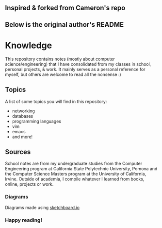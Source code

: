 ## Inspired & forked from Cameron's repo


## Below is the original author's README
# Knowledge
This repository contains notes (mostly about computer science/engineering) that I have consolidated from my classes in school, personal projects, & work. It mainly serves as a personal reference for myself, but others are welcome to read all the nonsense :)

## Topics
A list of some topics you will find in this repository:
  * networking
  * databases
  * programming languages
  * vim
  * emacs
  * and more!
  
## Sources
School notes are from my undergraduate studies from the Computer Engineering program at California State Polytechnic University, Pomona and the Computer Science Masters program at the University of California, Irvine. Outside of academia, I compile whatever I learned from books, online, projects or work. 

### Diagrams
Diagrams made using [sketchboard.io](https://sketchboard.io)

### Happy reading!
